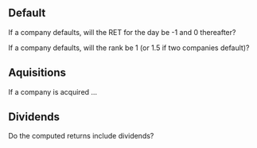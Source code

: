 
## Default

If a company defaults, will the RET for the day be -1 and 0 thereafter? 

If a company defaults, will the rank be 1 (or 1.5 if two companies default)? 

## Aquisitions

If a company is acquired ...

## Dividends

Do the computed returns include dividends? 
